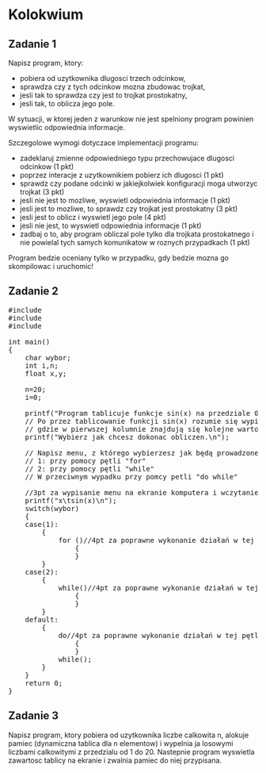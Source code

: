 # Kolokwium

## Zadanie 1
Napisz program, ktory:
- pobiera od uzytkownika dlugosci trzech odcinkow,
- sprawdza czy z tych odcinkow mozna zbudowac trojkat,
- jesli tak to sprawdza czy jest to trojkat prostokatny,
- jesli tak, to oblicza jego pole.<br>

W sytuacji, w ktorej jeden z warunkow nie jest spelniony
program powinien wyswietlic odpowiednia informacje.

Szczegolowe wymogi dotyczace implementacji programu:
- zadeklaruj zmienne odpowiedniego typu przechowujace
  dlugosci odcinkow (1 pkt)
- poprzez interacje z uzytkownikiem pobierz ich dlugosci
  (1 pkt)
- sprawdz czy podane odcinki w jakiejkolwiek konfiguracji
  moga utworzyc trojkat (3 pkt)
- jesli nie jest to mozliwe, wyswietl odpowiednia informacje
  (1 pkt)
- jesli jest to mozliwe, to sprawdz czy trojkat jest prostokatny
  (3 pkt)
- jesli jest to oblicz i wyswietl jego pole (4 pkt)
- jesli nie jest, to wyswietl odpowiednia informacje (1 pkt)
- zadbaj o to, aby program obliczal pole tylko dla trojkata
  prostokatnego i nie powielal tych samych komunikatow w roznych
  przypadkach (1 pkt)

Program bedzie oceniany tylko w przypadku,
gdy bedzie mozna go skompilowac i uruchomic!


## Zadanie 2
<pre>
#include <stdio.h>
#include <stdlib.h>
#include  <math.h>

int main()
{
    char wybor;
    int i,n;
    float x,y;

    n=20;
    i=0;

    printf("Program tablicuje funkcje sin(x) na przedziale 0 pi\n");
    // Po przez tablicowanie funkcji sin(x) rozumie się wypisanie w konsoli dwóch kolumn liczb,
    // gdzie w pierwszej kolumnie znajdują się kolejne wartości x a w drugiej kolejne wartości sin(x).
    printf("Wybierz jak chcesz dokonac obliczen.\n");

    // Napisz menu, z którego wybierzesz jak będą prowadzone policzenia
    // 1: przy pomocy pętli "for"
    // 2: przy pomocy pętli "while"
    // W przeciwnym wypadku przy pomcy petli "do while"

    //3pt za wypisanie menu na ekranie komputera i wczytanie zmiennej wybor
    printf("x\tsin(x)\n");
    switch(wybor)
    {
    case(1):
        {
            for ()//4pt za poprawne wykonanie działań w tej pętli
                {
                }
        }
    case(2):
        {
            while()//4pt za poprawne wykonanie działań w tej pętli
                {
                }
        }
    default:
        {
            do//4pt za poprawne wykonanie działań w tej pętli
                {
                }
            while();
        }
    }
    return 0;
}
</pre>


## Zadanie 3
Napisz program, ktory pobiera od uzytkownika liczbe calkowita n,
alokuje pamiec (dynamiczna tablica dla n elementow) i wypelnia ja
losowymi liczbami calkowitymi z przedzialu od 1 do 20.
Nastepnie program wyswietla zawartosc tablicy na ekranie i zwalnia pamiec do niej przypisana.